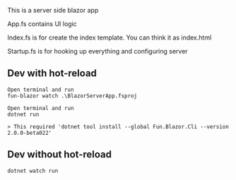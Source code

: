 This is a server side blazor app

App.fs contains UI logic

Index.fs is for create the index template. You can think it as index.html

Startup.fs is for hooking up everything and configuring server


## Dev with hot-reload

    Open terminal and run
    fun-blazor watch .\BlazorServerApp.fsproj

    Open terminal and run
    dotnet run

    > This required 'dotnet tool install --global Fun.Blazor.Cli --version 2.0.0-beta022'
    
## Dev without hot-reload

    dotnet watch run